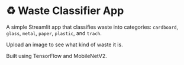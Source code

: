 # ♻️ Waste Classifier App

A simple Streamlit app that classifies waste into categories:
`cardboard`, `glass`, `metal`, `paper`, `plastic`, and `trach`.

Upload an image to see what kind of waste it is.

Built using TensorFlow and MobileNetV2.
